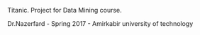 Titanic. Project for Data Mining course.

Dr.Nazerfard - Spring 2017 - Amirkabir university of technology
